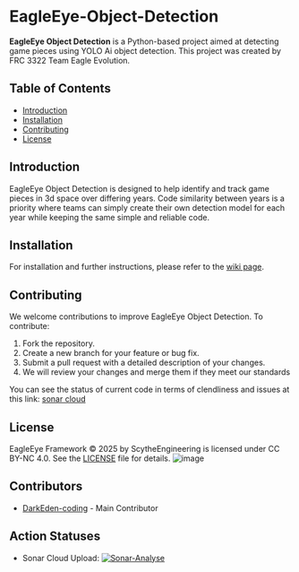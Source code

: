 # EagleEye-Object-Detection

**EagleEye Object Detection** is a Python-based project aimed at detecting game pieces using YOLO Ai object detection. This project was created by FRC 3322 Team Eagle Evolution.

## Table of Contents
- [Introduction](#introduction)
- [Installation](#installation)
- [Contributing](#contributing)
- [License](#license)

## Introduction
EagleEye Object Detection is designed to help identify and track game pieces in 3d space over differing years. Code similarity between years is a priority where teams can simply create their own detection model for each year while keeping the same simple and reliable code.

## Installation
For installation and further instructions, please refer to the [wiki page](https://github.com/frc3322/EagleEye-Object-Detection/wiki).

## Contributing
We welcome contributions to improve EagleEye Object Detection. To contribute:

1. Fork the repository.
2. Create a new branch for your feature or bug fix.
3. Submit a pull request with a detailed description of your changes.
4. We will review your changes and merge them if they meet our standards

You can see the status of current code in terms of clendliness and issues at this link: [sonar cloud](https://sonarcloud.io/project/overview?id=darkeden-coding_eagleeye)

## License
EagleEye Framework © 2025 by ScytheEngineering is licensed under CC BY-NC 4.0. See the [LICENSE](LICENSE) file for details.
![image](https://github.com/user-attachments/assets/e16050ce-11b1-4567-98d5-f94c44065c28)


## Contributors
- [DarkEden-coding](https://github.com/DarkEden-coding) - Main Contributor

## Action Statuses 
- Sonar Cloud Upload: [![Sonar-Analyse](https://github.com/frc3322/EagleEye-Object-Detection/actions/workflows/sonar-cube.yaml/badge.svg)](https://github.com/frc3322/EagleEye-Object-Detection/actions/workflows/sonar-cube.yaml)
